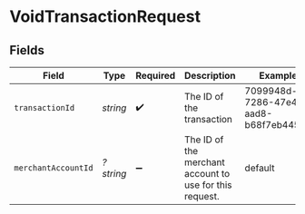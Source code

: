 # VoidTransactionRequest


## Fields

| Field                                                   | Type                                                    | Required                                                | Description                                             | Example                                                 |
| ------------------------------------------------------- | ------------------------------------------------------- | ------------------------------------------------------- | ------------------------------------------------------- | ------------------------------------------------------- |
| `transactionId`                                         | *string*                                                | :heavy_check_mark:                                      | The ID of the transaction                               | 7099948d-7286-47e4-aad8-b68f7eb44591                    |
| `merchantAccountId`                                     | *?string*                                               | :heavy_minus_sign:                                      | The ID of the merchant account to use for this request. | default                                                 |